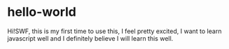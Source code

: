 # hello-world

Hi!SWF, this is my first time to use this, I feel pretty excited, I want to learn javascript well and I definitely believe I will learn this well.
